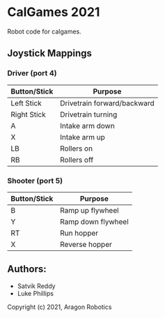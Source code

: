 # CalGames 2021

Robot code for calgames.

## Joystick Mappings

### Driver (port 4)

| Button/Stick | Purpose                     |
| ------------ | --------------------------- |
| Left Stick   | Drivetrain forward/backward |
| Right Stick  | Drivetrain turning          |
| A            | Intake arm down             |
| X            | Intake arm up               |
| LB           | Rollers on                  |
| RB           | Rollers off                 |

### Shooter (port 5)

| Button/Stick | Purpose            |
| ------------ | ------------------ |
| B            | Ramp up flywheel   |
| Y            | Ramp down flywheel |
| RT           | Run hopper         |
| X            | Reverse hopper     |

## Authors:

- Satvik Reddy
- Luke Phillips

Copyright (c) 2021, Aragon Robotics
